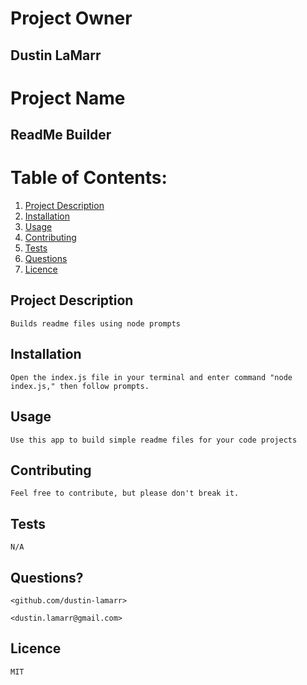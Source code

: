 # Project Owner 
  ## Dustin LaMarr

 # Project Name
   ## ReadMe Builder
# Table of Contents:
  1. [Project Description](#Product-Description)
  2. [Installation](#Installation)
  3. [Usage](#Usage)
  4. [Contributing](#Contributing)
  5. [Tests](#Tests)
  6. [Questions](#Questions?)
  7. [Licence](#Licence)
 ## Project Description
    Builds readme files using node prompts

 ## Installation
    Open the index.js file in your terminal and enter command "node index.js," then follow prompts.

 ## Usage
    Use this app to build simple readme files for your code projects

 ## Contributing
    Feel free to contribute, but please don't break it.

 ## Tests
    N/A

 ## Questions?
    <github.com/dustin-lamarr>

    <dustin.lamarr@gmail.com>

 ## Licence
    MIT
